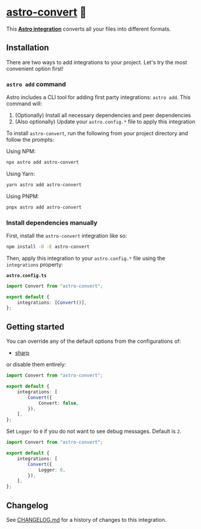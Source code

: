 # [astro-convert] 🫶

This **[Astro integration][astro-integration]** converts all your files into
different formats.

## Installation

There are two ways to add integrations to your project. Let's try the most
convenient option first!

### `astro add` command

Astro includes a CLI tool for adding first party integrations: `astro add`. This
command will:

1. (Optionally) Install all necessary dependencies and peer dependencies
2. (Also optionally) Update your `astro.config.*` file to apply this integration

To install `astro-convert`, run the following from your project directory and
follow the prompts:

Using NPM:

```sh
npx astro add astro-convert
```

Using Yarn:

```sh
yarn astro add astro-convert
```

Using PNPM:

```sh
pnpx astro add astro-convert
```

### Install dependencies manually

First, install the `astro-convert` integration like so:

```sh
npm install -D -E astro-convert
```

Then, apply this integration to your `astro.config.*` file using the
`integrations` property:

**`astro.config.ts`**

```ts
import Convert from "astro-convert";

export default {
	integrations: [Convert()],
};
```

## Getting started

You can override any of the default options from the configurations of:

-   [sharp](src/Option/Image.ts)

or disable them entirely:

```ts
import Convert from "astro-convert";

export default {
	integrations: [
		Convert({
			Convert: false,
		}),
	],
};
```

Set `Logger` to `0` if you do not want to see debug messages. Default is `2`.

```ts
import Convert from "astro-convert";

export default {
	integrations: [
		Convert({
			Logger: 0,
		}),
	],
};
```

[astro-convert]: https://npmjs.org/astro-convert
[astro-integration]: https://docs.astro.build/en/guides/integrations-guide/

## Changelog

See [CHANGELOG.md](CHANGELOG.md) for a history of changes to this integration.
